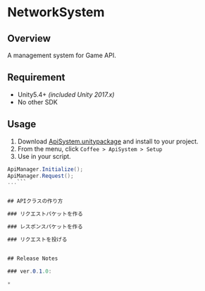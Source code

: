 NetworkSystem===## OverviewA management system for Game API.## Requirement* Unity5.4+ *(included Unity 2017.x)** No other SDK## Usage1. Download [ApiSystem.unitypackage](https://github.com/mob-sakai/ApiSystem/raw/master/ApiSystem.unitypackage) and install to your project.1. From the menu, click `Coffee > ApiSystem > Setup`1. Use in your script.```csApiManager.Initialize();ApiManager.Request();...```## APIクラスの作り方### リクエストパケットを作る### レスポンスパケットを作る### リクエストを投げる## Release Notes### ver.0.1.0:* 